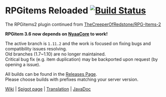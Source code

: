 # RPGitems Reloaded [![Build Status](https://travis-ci.org/NyaaCat/RPGitems-reloaded.svg?branch=1.11.2)](https://travis-ci.org/NyaaCat/RPGitems-reloaded)

The RPGitems2 plugin continued from [TheCreeperOfRedstone/RPG-Items-2](https://github.com/TheCreeperOfRedstone/RPG-Items-2)

**RPGitem 3.6 now depends on [NyaaCore](https://github.com/NyaaCat/NyaaCore) to work!**

The active branch is `1.11.2` and the work is focused on fixing bugs and compatibility issues resolving.  
Old branches (1.7~1.10) are no longer maintained.  
Critical bug fix (e.g. item duplication) may be backported upon request (by opening a issue).

All builds can be found in the [Releases Page](https://github.com/NyaaCat/RPGitems-reloaded/releases).  
Please choose builds with prefixes matching your server version.

[Wiki](https://github.com/NyaaCat/RPGitems-reloaded/wiki) | [Spigot page](https://www.spigotmc.org/resources/rpgitems.17549/) | [Translation](https://www.transifex.com/phoenixlzx/rpgitems/) | [JavaDoc](https://im.librazy.org/RPGItems/overview-summary.html)
